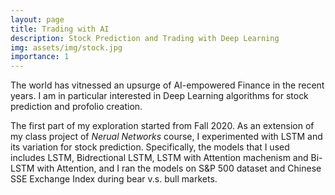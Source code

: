 ```yaml
---
layout: page
title: Trading with AI
description: Stock Prediction and Trading with Deep Learning
img: assets/img/stock.jpg
importance: 1
---
```


The world has vitnessed an upsurge of AI-empowered Finance in the recent years. I am in particular interested in Deep Learning algorithms for stock prediction and profolio creation.

The first part of my exploration started from Fall 2020. As an extension of my class project of <i>Nerual Networks</i> course, I experimented with LSTM and its variation for stock prediction. Specifically, the models that I used includes LSTM, Bidrectional LSTM, LSTM with Attention machenism and Bi-LSTM with Attention, and I ran the models on S&P 500 dataset and Chinese SSE Exchange Index during bear v.s. bull markets.
